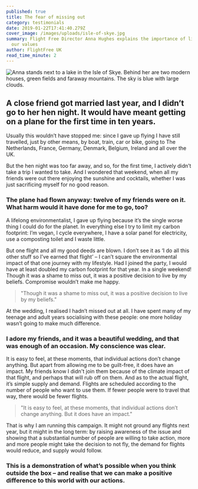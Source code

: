 ```yaml
---
published: true
title: The fear of missing out
category: testimonials
date: 2019-01-22T17:41:40.279Z
cover_image: /images/uploads/isle-of-skye.jpg
summary: Flight Free Director Anna Hughes explains the importance of living to
  our values
author: FlightFree UK
read_time_minute: 2
---
```

![Anna stands next to a lake in the Isle of Skye. Behind her are two modern houses, green fields and faraway mountains. The sky is blue with large clouds. ](/images/uploads/isle-of-skye.jpg "Anna in the Isle of Skye ")

## A close friend got married last year, and I didn’t go to her hen night. It would have meant getting on a plane for the first time in ten years.

Usually this wouldn’t have stopped me: since I gave up flying I have still travelled, just by other means, by boat, train, car or bike, going to The Netherlands, France, Germany, Denmark, Belgium, Ireland and all over the UK.

But the hen night was too far away, and so, for the first time, I actively didn’t take a trip I wanted to take. And I wondered that weekend, when all my friends were out there enjoying the sunshine and cocktails, whether I was just sacrificing myself for no good reason. 

### The plane had flown anyway: twelve of my friends were on it. What harm would it have done for me to go, too?

A lifelong environmentalist, I gave up flying because it’s the single worse thing I could do for the planet. In everything else I try to limit my carbon footprint: I’m vegan, I cycle everywhere, I have a solar panel for electricity, use a composting toilet and I waste little. 

But one flight and all my good deeds are blown. I don’t see it as ‘I do all this other stuff so I’ve earned that flight’ – I can’t square the environmental impact of that one journey with my lifestyle. Had I joined the party, I would have at least doubled my carbon footprint for that year. In a single weekend! Though it was a shame to miss out, it was a positive decision to live by my beliefs. Compromise wouldn’t make me happy.

> "Though it was a shame to miss out, it was a positive decision to live by my beliefs."

At the wedding, I realised I hadn’t missed out at all. I have spent many of my teenage and adult years socialising with these people: one more holiday wasn’t going to make much difference. 

### I adore my friends, and it was a beautiful wedding, and that was enough of an occasion. My conscience was clear.

It is easy to feel, at these moments, that individual actions don’t change anything. But apart from allowing me to be guilt-free, it does have an impact. My friends know I didn't join them because of the climate impact of that flight, and perhaps that will rub off on them. And as to the actual flight, it’s simple supply and demand. Flights are scheduled according to the number of people who want to use them. If fewer people were to travel that way, there would be fewer flights.

> "It is easy to feel, at these moments, that individual actions don’t change anything. But it does have an impact."

That is why I am running this campaign. It might not ground any flights next year, but it might in the long term: by raising awareness of the issue and showing that a substantial number of people are willing to take action, more and more people might take the decision to not fly, the demand for flights would reduce, and supply would follow.

### This is a demonstration of what’s possible when you think outside the box – and realise that we can make a positive difference to this world with our actions.